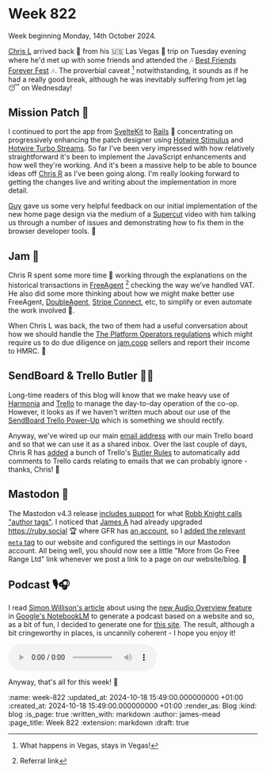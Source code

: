 Week 822
========

Week beginning Monday, 14th October 2024.

[Chris L][] arrived back 🛬 from his 🇺🇸 Las Vegas 🎰 trip on Tuesday evening where he'd met up with some friends and attended the 🎶 [Best Friends Forever Fest][] 🎶. The proverbial caveat [^1] notwithstanding, it sounds as if he had a really good break, although he was inevitably suffering from jet lag 😴 on Wednesday!

## Mission Patch 🚀

I continued to port the app from [SvelteKit][] to [Rails][] 🚂 concentrating on progressively enhancing the patch designer using [Hotwire Stimulus][] and [Hotwire Turbo Streams][]. So far I've been very impressed with how relatively straightforward it's been to implement the JavaScript enhancements and how well they're working. And it's been a massive help to be able to bounce ideas off [Chris R][] as I've been going along. I'm really looking forward to getting the changes live and writing about the implementation in more detail.

[Guy][guy-moorhouse] gave us some very helpful feedback on our initial implementation of the new home page design via the medium of a [Supercut][] video with him talking us through a number of issues and demonstrating how to fix them in the browser developer tools. 🎉

## Jam 🍓

Chris R spent some more time 🥇 working through the explanations on the historical transactions in [FreeAgent][] [^2] checking the way we've handled VAT. He also did some more thinking about how we might make better use FreeAgent, [DoubleAgent][], [Stripe Connect][], etc, to simplify or even automate the work involved 🤖.

When Chris L was back, the two of them had a useful conversation about how we should handle the [The Platform Operators regulations][] which might require us to do due diligence on [jam.coop][] sellers and report their income to HMRC. 💸

## SendBoard & Trello Butler 📩🤵

Long-time readers of this blog will know that we make heavy use of [Harmonia][] and [Trello][] to manage the day-to-day operation of the co-op. However, it looks as if we haven't written much about our use of the [SendBoard Trello Power-Up][] which is something we should rectify.

Anyway, we've wired up our main [email address][gfr-email] with our main Trello board and so that we can use it as a shared inbox. Over the last couple of days, Chris&nbsp;R has [added][trello-configuration] a bunch of Trello's [Butler Rules][] to automatically add comments to Trello cards relating to emails that we can probably ignore - thanks, Chris! 👏

## Mastodon 🐘

The Mastodon v4.3 release [includes support][helping-writers] for what [Robb Knight calls "author tags"][author-tags]. I noticed that [James A][] had already upgraded https://ruby.social 🏆 where GFR has [an account][freerange-ruby-social], so I [added the relevant `meta` tag][commit-fce6f547] to our website and configured the settings in our Mastodon account. All being well, you should now see a little "More from Go Free Range Ltd" link whenever we post a link to a page on our website/blog. 🤞

## Podcast 🎙️🎧

I read [Simon Willison's article][] about using the [new Audio Overview feature][] in [Google's NotebookLM][] to generate a podcast based on a website and so, as a bit of fun, I decided to generate one for [this site][gfr-website]. The result, although a bit cringeworthy in places, is uncannily coherent - I hope you enjoy it!

<p>
  <audio src="/media/blog/notebooklm-gfr-podcast.mp3" controls>
    Your browser does not support audio.
  </audio>
</p>

Anyway, that's all for this week! 👋

[^1]: What happens in Vegas, stays in Vegas!
[^2]: Referral link

[Chris L]: /chris-lowis
[Best Friends Forever Fest]: https://www.bestfriendsforeverfest.com/
[Rails]: https://rubyonrails.org/
[SvelteKit]: https://kit.svelte.dev/
[Hotwire Stimulus]: https://stimulus.hotwired.dev/
[Hotwire Turbo Streams]: https://turbo.hotwired.dev/handbook/streams
[Chris R]: /chris-roos
[FreeAgent]: http://fre.ag/3276i4uh
[DoubleAgent]: https://doubleagent.io
[Stripe Connect]: https://stripe.com/gb/connect
[The Platform Operators regulations]: https://www.legislation.gov.uk/uksi/2023/817/contents/made
[helping-writers]: https://blog.joinmastodon.org/2024/10/mastodon-4.3/#helping-writers-and-journalists
[author-tags]: https://rknight.me/blog/setting-up-mastodon-author-tags/
[James A]: http://lazyatom.com/
[freerange-ruby-social]: https://ruby.social/@freerange
[commit-fce6f547]: https://github.com/freerange/site/commit/fce6f547853b4f6426995065972be6ff9128dce4
[Harmonia]: https://harmonia.io/
[Trello]: https://trello.com
[SendBoard Trello Power-Up]: https://www.sendboard.com/
[gfr-email]: mailto:lets@gofreerange.com
[Butler Rules]: https://support.atlassian.com/trello/docs/create-and-manage-automations/#Rules
[trello-configuration]: https://github.com/freerange/trello-configuration
[jam.coop]: https://jam.coop
[guy-moorhouse]: https://www.futurefabric.co/
[Supercut]: https://supercut.video
[Google's NotebookLM]: https://notebooklm.google.com/
[Simon Willison's article]: https://simonwillison.net/2024/Oct/17/notebooklm-pelicans/
[new Audio Overview feature]: https://blog.google/technology/ai/notebooklm-update-october-2024/
[gfr-website]: /

:name: week-822
:updated_at: 2024-10-18 15:49:00.000000000 +01:00
:created_at: 2024-10-18 15:49:00.000000000 +01:00
:render_as: Blog
:kind: blog
:is_page: true
:written_with: markdown
:author: james-mead
:page_title: Week 822
:extension: markdown
:draft: true
